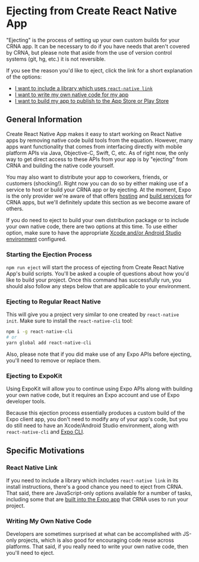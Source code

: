 # Ejecting from Create React Native App

"Ejecting" is the process of setting up your own custom builds for your CRNA app. It can be necessary to do if you have needs that aren't covered by CRNA, but please note that aside from the use of version control systems (git, hg, etc.) it is not reversible.

If you see the reason you'd like to eject, click the link for a short explanation of the options:

* [I want to include a library which uses `react-native link`](#react-native-link)
* [I want to write my own native code for my app](#writing-my-own-native-code)
* [I want to build my app to publish to the App Store or Play Store](https://github.com/react-community/create-react-native-app/blob/master/react-native-scripts/template/README.md#sharing-and-deployment)

## General Information

Create React Native App makes it easy to start working on React Native apps by removing native code build tools from the equation. However, many apps want functionality that comes from interfacing directly with mobile platform APIs via Java, Objective-C, Swift, C, etc. As of right now, the only way to get direct access to these APIs from your app is by "ejecting" from CRNA and building the native code yourself.

You may also want to distribute your app to coworkers, friends, or customers (shocking!). Right now you can do so by either making use of a service to host or build your CRNA app or by ejecting. At the moment, Expo is the only provider we're aware of that offers [hosting](https://docs.expo.io/versions/latest/guides/how-exponent-works.html#publishingdeploying-an-exponent-app-in-production) and [build services](https://docs.expo.io/versions/latest/guides/building-standalone-apps.html) for CRNA apps, but we'll definitely update this section as we become aware of others.

If you do need to eject to build your own distribution package or to include your own native code, there are two options at this time. To use either option, make sure to have the appropriate [Xcode and/or Android Studio environment](https://facebook.github.io/react-native/docs/getting-started.html) configured.

### Starting the Ejection Process

`npm run eject` will start the process of ejecting from Create React Native App's build scripts. You'll be asked a couple of questions about how you'd like to build your project. Once this command has successfully run, you should also follow any steps below that are applicable to your environment.

### Ejecting to Regular React Native

This will give you a project very similar to one created by `react-native init`. Make sure to install the `react-native-cli` tool:

```sh
npm i -g react-native-cli
# or
yarn global add react-native-cli
```

Also, please note that if you did make use of any Expo APIs before ejecting, you'll need to remove or replace them.

### Ejecting to ExpoKit

Using ExpoKit will allow you to continue using Expo APIs along with building your own native code, but it requires an Expo account and use of Expo developer tools.

Because this ejection process essentially produces a custom build of the Expo client app, you don't need to modify any of your app's code, but you do still need to have an Xcode/Android Studio environment, along with `react-native-cli` and [Expo CLI](https://docs.expo.io/versions/latest/guides/expo-cli.html).

## Specific Motivations

### React Native Link

If you need to include a library which includes `react-native link` in its install instructions, there's a good chance you need to eject from CRNA. That said, there are JavaScript-only options available for a number of tasks, including some that are [built into the Expo app](https://docs.expo.io/versions/latest/sdk/index.html) that CRNA uses to run your project.


### Writing My Own Native Code

Developers are sometimes surprised at what can be accomplished with JS-only projects, which is also good for encouraging code reuse across platforms. That said, if you really need to write your own native code, then you'll need to eject.
